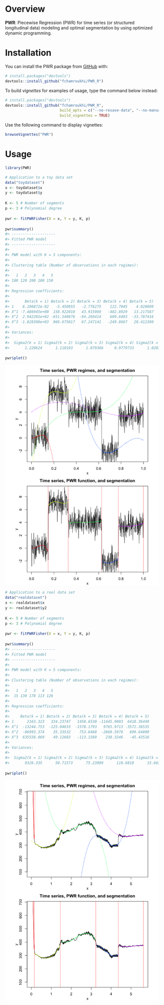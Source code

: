 
<!-- README.md is generated from README.Rmd. Please edit that file -->

# Overview

<!-- badges: start -->

<!-- badges: end -->

**PWR**: Piecewise Regression (PWR) for time series (or structured
longitudinal data) modeling and optimal segmentation by using optimized
dynamic programming.

# Installation

You can install the PWR package from [GitHub](https://github.com/) with:

``` r
# install.packages("devtools")
devtools::install_github("fchamroukhi/PWR_R")
```

To build *vignettes* for examples of usage, type the command below
instead:

``` r
# install.packages("devtools")
devtools::install_github("fchamroukhi/PWR_R", 
                         build_opts = c("--no-resave-data", "--no-manual"), 
                         build_vignettes = TRUE)
```

Use the following command to display vignettes:

``` r
browseVignettes("PWR")
```

# Usage

``` r
library(PWR)
```

``` r
# Application to a toy data set
data("toydataset")
x <- toydataset$x
y <- toydataset$y

K <- 5 # Number of segments
p <- 3 # Polynomial degree

pwr <- fitPWRFisher(X = x, Y = y, K, p)

pwr$summary()
#> --------------------
#> Fitted PWR model
#> --------------------
#> 
#> PWR model with K = 5 components:
#> 
#> Clustering table (Number of observations in each regimes):
#> 
#>   1   2   3   4   5 
#> 100 120 200 100 150 
#> 
#> Regression coefficients:
#> 
#>       Beta(k = 1) Beta(k = 2) Beta(k = 3) Beta(k = 4) Beta(k = 5)
#> 1    6.106872e-02   -5.450955   -2.776275    122.7045    4.020809
#> X^1 -7.486945e+00  158.922010   43.915969   -482.8929   13.217587
#> X^2  2.942201e+02 -651.540876  -94.269414    609.6493  -33.787416
#> X^3 -1.828308e+03  866.675017   67.247141   -249.8667   20.412380
#> 
#> Variances:
#> 
#>  Sigma2(k = 1) Sigma2(k = 2) Sigma2(k = 3) Sigma2(k = 4) Sigma2(k = 5)
#>       1.220624      1.110193      1.079366     0.9779733      1.028329

pwr$plot()
```

<img src="man/figures/README-unnamed-chunk-6-1.png" style="display: block; margin: auto;" /><img src="man/figures/README-unnamed-chunk-6-2.png" style="display: block; margin: auto;" />

``` r
# Application to a real data set
data("realdataset")
x <- realdataset$x
y <- realdataset$y2

K <- 5 # Number of segments
p <- 3 # Polynomial degree

pwr <- fitPWRFisher(X = x, Y = y, K, p)

pwr$summary()
#> --------------------
#> Fitted PWR model
#> --------------------
#> 
#> PWR model with K = 5 components:
#> 
#> Clustering table (Number of observations in each regimes):
#> 
#>   1   2   3   4   5 
#>  15 130 178 113 126 
#> 
#> Regression coefficients:
#> 
#>     Beta(k = 1) Beta(k = 2) Beta(k = 3) Beta(k = 4) Beta(k = 5)
#> 1      2163.323   334.23747   1458.6530 -11445.9003  6418.36449
#> X^1  -13244.753  -125.04633  -1578.1793   9765.9713 -3572.38535
#> X^2  -86993.374    35.33532    753.8468  -2660.5976   699.64809
#> X^3  635558.069    49.12683   -113.1589    238.3246   -45.43516
#> 
#> Variances:
#> 
#>  Sigma2(k = 1) Sigma2(k = 2) Sigma2(k = 3) Sigma2(k = 4) Sigma2(k = 5)
#>       9326.335      50.71573      75.23989      110.6818      15.66317

pwr$plot()
```

<img src="man/figures/README-unnamed-chunk-7-1.png" style="display: block; margin: auto;" /><img src="man/figures/README-unnamed-chunk-7-2.png" style="display: block; margin: auto;" />
